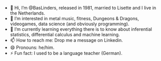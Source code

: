 - 👋 Hi, I’m @BasLinders, released in 1981, married to Lisette and I live in the Netherlands.
- 👀 I’m interested in metal music, fitness, Dungeons & Dragons, videogames, data science (and obviously programming).
- 🌱 I’m currently learning everything there is to know about inferential statistics, differential calculus and machine learning.
- 📫 How to reach me: Drop me a message on Linkedin.
- 😄 Pronouns: he/him.
- ⚡ Fun fact: I used to be a language teacher (German).

